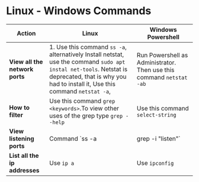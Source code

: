# Linux - Windows Commands

|Action|Linux|Windows Powershell
|---|---|---|
|**View all the network ports**   |1. Use this command `ss -a`, alternatively Install netstat, use the command `sudo apt instal net-tools`. Netstat is deprecated, that is why you had to install it, Use this command `netstat -a`,   |Run Powershell as Administrator. Then use this command `netstat -ab`    |
|**How to filter**|Use this command `grep <keywords>`.To view other uses of the grep type `grep --help`|Use this command `select-string`
|**View listening ports**|Command `ss -a | grep -i "listen"` |Use `netstat -ab | select-string "listen"` 
|**List all the ip addresses**|Use `ip a`|Use `ipconfig`
